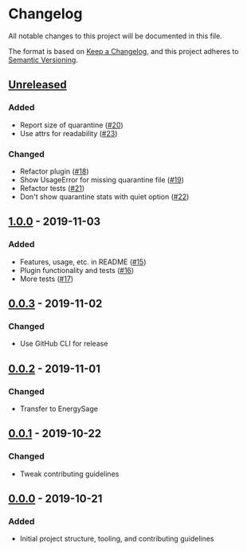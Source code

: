 # Changelog

All notable changes to this project will be documented in this file.

The format is based on [Keep a Changelog](https://keepachangelog.com/en/1.0.0/), and this project adheres to [Semantic Versioning](https://semver.org/spec/v2.0.0.html).

## [Unreleased]

### Added

- Report size of quarantine ([#20](https://github.com/EnergySage/pytest-quarantine/pull/20))
- Use attrs for readability ([#23](https://github.com/EnergySage/pytest-quarantine/pull/23))

### Changed

- Refactor plugin ([#18](https://github.com/EnergySage/pytest-quarantine/pull/18))
- Show UsageError for missing quarantine file ([#19](https://github.com/EnergySage/pytest-quarantine/pull/19))
- Refactor tests ([#21](https://github.com/EnergySage/pytest-quarantine/pull/21))
- Don't show quarantine stats with quiet option ([#22](https://github.com/EnergySage/pytest-quarantine/pull/22))

## [1.0.0] - 2019-11-03

### Added

- Features, usage, etc. in README ([#15](https://github.com/EnergySage/pytest-quarantine/pull/15))
- Plugin functionality and tests ([#16](https://github.com/EnergySage/pytest-quarantine/pull/16))
- More tests ([#17](https://github.com/EnergySage/pytest-quarantine/pull/17))

## [0.0.3] - 2019-11-02

### Changed

- Use GitHub CLI for release

## [0.0.2] - 2019-11-01

### Changed

- Transfer to EnergySage

## [0.0.1] - 2019-10-22

### Changed

- Tweak contributing guidelines

## [0.0.0] - 2019-10-21

### Added

- Initial project structure, tooling, and contributing guidelines

[Unreleased]: https://github.com/EnergySage/pytest-quarantine/compare/1.0.0...HEAD
[1.0.0]: https://github.com/EnergySage/pytest-quarantine/releases/tag/1.0.0
[0.0.3]: https://github.com/EnergySage/pytest-quarantine/releases/tag/0.0.3
[0.0.2]: https://github.com/EnergySage/pytest-quarantine/releases/tag/0.0.2
[0.0.1]: https://github.com/EnergySage/pytest-quarantine/releases/tag/0.0.1
[0.0.0]: https://github.com/EnergySage/pytest-quarantine/releases/tag/0.0.0

